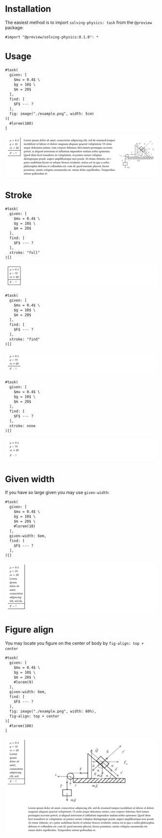 # Installation
The easiest method is to import `solving-physics: task` from the `@preview` package:
```typ
#import "@preview/solving-physics:0.1.0": *
```

# Usage
```typ
#task(
  given: [
    $mu = 0.4$ \
    $g = 10$ \
    $m = 20$
  ],
  find: [
    $F$ --- ?
  ],
  fig: image("./example.png", width: 5cm)
)[
  #lorem(100)
]
```
![usage](./examples/example1.svg)

# Stroke
```typ
#task(
  given: [
    $mu = 0.4$ \
    $g = 10$ \
    $m = 20$
  ],
  find: [
    $F$ --- ?
  ],
  stroke: "full"
)[]
```
![full stroke](./examples/example2.svg)

```typ
#task(
  given: [
    $mu = 0.4$ \
    $g = 10$ \
    $m = 20$
  ],
  find: [
    $F$ --- ?
  ],
  stroke: "find"
)[]
```
![find stroke](./examples/example3.svg)

```typ
#task(
  given: [
    $mu = 0.4$ \
    $g = 10$ \
    $m = 20$
  ],
  find: [
    $F$ --- ?
  ],
  stroke: none
)[]
```
![none stroke](./examples/example4.svg)

# Given width
If you have so large given you may use `given-width`:
```typ
#task(
  given: [
    $mu = 0.4$ \
    $g = 10$ \
    $m = 20$ \
    #lorem(10)
  ],
  given-width: 6em,
  find: [
    $F$ --- ?
  ],
)[]
```
![Given width](./examples/example5.svg)

# Figure align
You may locate you figure on the center of body by `fig-align: top + center`
```typ
#task(
  given: [
    $mu = 0.4$ \
    $g = 10$ \
    $m = 20$ \
    #lorem(9)
  ],
  given-width: 6em,
  find: [
    $F$ --- ?
  ],
  fig: image("./example.png", width: 60%),
  fig-align: top + center
)[
  #lorem(100)
]
```
![Figure align](./examples/example6.svg)